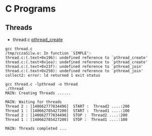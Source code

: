 # C Programs

## Threads 

*  thread.c
  [pthread_create](http://man7.org/linux/man-pages/man3/pthread_create.3.html)
  ```   
  gcc thread.c  
/tmp/cczaSilw.o: In function `SIMPLE':
thread.c:(.text+0x196): undefined reference to `pthread_create'
thread.c:(.text+0x1ea): undefined reference to `pthread_create'
thread.c:(.text+0x23f): undefined reference to `pthread_join'
thread.c:(.text+0x250): undefined reference to `pthread_join'
collect2: error: ld returned 1 exit status
  ```
```
gcc thread.c -lpthread -o thread
./thread
MAIN: Creating Threads ...... 

MAIN: Waiting for threads 
Thread 2 : [140662777034496]  START :  Thread2 ....:200  
Thread 1 : [140662785427200]  START :  Thread1 ....:100  
Thread 2 : [140662777034496]  STOP :  Thread2 ....:200 
Thread 1 : [140662785427200]  STOP :  Thread1 ....:100 

MAIN: Threads completed ... 

```